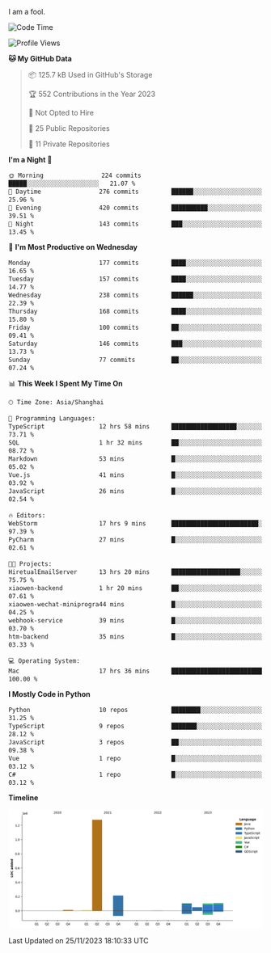 I am a fool.

<!--START_SECTION:waka-->
![Code Time](http://img.shields.io/badge/Code%20Time-920%20hrs%2045%20mins-blue)

![Profile Views](http://img.shields.io/badge/Profile%20Views-26-blue)

**🐱 My GitHub Data** 

> 📦 125.7 kB Used in GitHub's Storage 
 > 
> 🏆 552 Contributions in the Year 2023
 > 
> 🚫 Not Opted to Hire
 > 
> 📜 25 Public Repositories 
 > 
> 🔑 11 Private Repositories 
 > 
**I'm a Night 🦉** 

```text
🌞 Morning                224 commits         █████░░░░░░░░░░░░░░░░░░░░   21.07 % 
🌆 Daytime                276 commits         ██████░░░░░░░░░░░░░░░░░░░   25.96 % 
🌃 Evening                420 commits         ██████████░░░░░░░░░░░░░░░   39.51 % 
🌙 Night                  143 commits         ███░░░░░░░░░░░░░░░░░░░░░░   13.45 % 
```
📅 **I'm Most Productive on Wednesday** 

```text
Monday                   177 commits         ████░░░░░░░░░░░░░░░░░░░░░   16.65 % 
Tuesday                  157 commits         ████░░░░░░░░░░░░░░░░░░░░░   14.77 % 
Wednesday                238 commits         ██████░░░░░░░░░░░░░░░░░░░   22.39 % 
Thursday                 168 commits         ████░░░░░░░░░░░░░░░░░░░░░   15.80 % 
Friday                   100 commits         ██░░░░░░░░░░░░░░░░░░░░░░░   09.41 % 
Saturday                 146 commits         ███░░░░░░░░░░░░░░░░░░░░░░   13.73 % 
Sunday                   77 commits          ██░░░░░░░░░░░░░░░░░░░░░░░   07.24 % 
```


📊 **This Week I Spent My Time On** 

```text
🕑︎ Time Zone: Asia/Shanghai

💬 Programming Languages: 
TypeScript               12 hrs 58 mins      ██████████████████░░░░░░░   73.71 % 
SQL                      1 hr 32 mins        ██░░░░░░░░░░░░░░░░░░░░░░░   08.72 % 
Markdown                 53 mins             █░░░░░░░░░░░░░░░░░░░░░░░░   05.02 % 
Vue.js                   41 mins             █░░░░░░░░░░░░░░░░░░░░░░░░   03.92 % 
JavaScript               26 mins             █░░░░░░░░░░░░░░░░░░░░░░░░   02.54 % 

🔥 Editors: 
WebStorm                 17 hrs 9 mins       ████████████████████████░   97.39 % 
PyCharm                  27 mins             █░░░░░░░░░░░░░░░░░░░░░░░░   02.61 % 

🐱‍💻 Projects: 
HiretualEmailServer      13 hrs 20 mins      ███████████████████░░░░░░   75.75 % 
xiaowen-backend          1 hr 20 mins        ██░░░░░░░░░░░░░░░░░░░░░░░   07.61 % 
xiaowen-wechat-miniprogra44 mins             █░░░░░░░░░░░░░░░░░░░░░░░░   04.25 % 
webhook-service          39 mins             █░░░░░░░░░░░░░░░░░░░░░░░░   03.70 % 
htm-backend              35 mins             █░░░░░░░░░░░░░░░░░░░░░░░░   03.33 % 

💻 Operating System: 
Mac                      17 hrs 36 mins      █████████████████████████   100.00 % 
```

**I Mostly Code in Python** 

```text
Python                   10 repos            ████████░░░░░░░░░░░░░░░░░   31.25 % 
TypeScript               9 repos             ███████░░░░░░░░░░░░░░░░░░   28.12 % 
JavaScript               3 repos             ██░░░░░░░░░░░░░░░░░░░░░░░   09.38 % 
Vue                      1 repo              █░░░░░░░░░░░░░░░░░░░░░░░░   03.12 % 
C#                       1 repo              █░░░░░░░░░░░░░░░░░░░░░░░░   03.12 % 
```



**Timeline**

![Lines of Code chart](https://raw.githubusercontent.com/VeejaLiu/VeejaLiu/master/assets/bar_graph.png)


 Last Updated on 25/11/2023 18:10:33 UTC
<!--END_SECTION:waka-->
